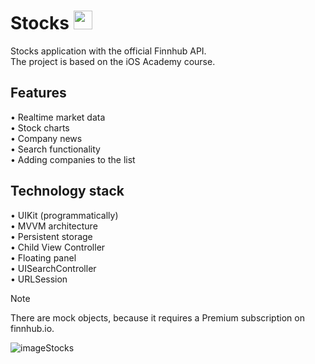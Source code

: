 # Stocks <img src="https://github.com/Harnashevich/Stocks/assets/84876109/6a4fb83d-7dfc-40aa-9ced-d988c3d6ab19" width="30" height="30">

Stocks application with the official Finnhub API. <br />
The project is based on the iOS Academy course. <br />

## Features

• Realtime market data<br />
• Stock charts<br />
• Сompany news<br />
• Search functionality<br />
• Adding companies to the list<br />

## Technology stack

• UIKit (programmatically)<br />
• MVVM architecture<br />
• Persistent storage<br />
• Child View Controller<br />
• Floating panel<br />
• UISearchController<br />
• URLSession<br />

> [!NOTE]
> There are mock objects, because it requires a Premium subscription on finnhub.io.

![imageStocks](https://github.com/Harnashevich/Stocks/assets/84876109/ffbbe111-0719-4934-be85-019d1b1a53f7)
